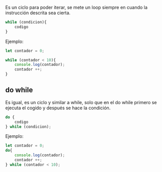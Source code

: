 
Es un ciclo para poder iterar, se mete un loop siempre en cuando la instrucción descrita sea cierta.

```javascript
while (condicion){
	codigo
}
```

Ejemplo:
```javascript
let contador = 0;

while (contador < 10){
	console.log(contador);
	contador ++;
}
```

## do while

Es igual, es un ciclo y similar a while, solo que en el do while primero se ejecuta el cogido y después se hace la condición. 

```javascript
do {
	codigo
} while (condicion);
```

Ejemplo:
```javascript
let contador = 0;
do{
	console.log(contador);
	contador ++;
} while (contador < 10);
```